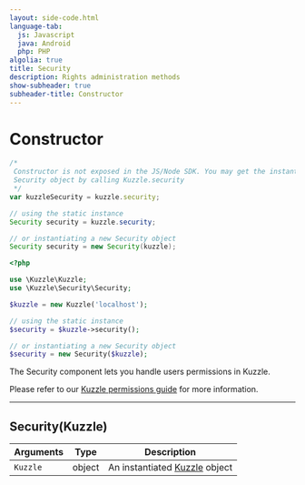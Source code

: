 ```yaml
---
layout: side-code.html
language-tab:
  js: Javascript
  java: Android
  php: PHP
algolia: true
title: Security
description: Rights administration methods
show-subheader: true
subheader-title: Constructor
---
```


# Constructor

```js
/*
 Constructor is not exposed in the JS/Node SDK. You may get the instantiated
 Security object by calling Kuzzle.security
 */
var kuzzleSecurity = kuzzle.security;
```

```java
// using the static instance
Security security = kuzzle.security;

// or instantiating a new Security object
Security security = new Security(kuzzle);
```

```php
<?php

use \Kuzzle\Kuzzle;
use \Kuzzle\Security\Security;

$kuzzle = new Kuzzle('localhost');

// using the static instance
$security = $kuzzle->security();

// or instantiating a new Security object
$security = new Security($kuzzle);
```

The Security component lets you handle users permissions in Kuzzle.

Please refer to our [Kuzzle permissions guide](/guide/essentials/security/#permissions) for more information.

---

## Security(Kuzzle)

| Arguments | Type | Description |
|---------------|---------|----------------------------------------|
| `Kuzzle` | object | An instantiated [Kuzzle](/sdk-reference/kuzzle) object |
